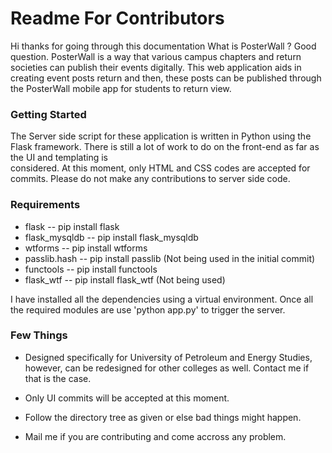 # Readme For Contributors #
Hi thanks for going through this documentation
What is PosterWall ? Good question. PosterWall is a way that various campus chapters and   return
societies can publish their events digitally. This web application aids in creating event posts  return
and then, these posts can be published through the PosterWall mobile app for students to   return
view.

### Getting Started ###
The Server side script for these application is written in Python using the Flask framework.
There is still a lot of work to do on the front-end as far as the UI and templating is   
considered. At this moment, only HTML and CSS codes are accepted for commits. Please do not
make any contributions to server side  code.

### Requirements ###
* flask         -- pip install flask
* flask_mysqldb -- pip install flask_mysqldb
* wtforms       -- pip install wtforms
* passlib.hash  -- pip install passlib (Not being used in the initial commit)
* functools     -- pip install functools
* flask_wtf     -- pip install flask_wtf (Not being used)

I have installed all the dependencies using a virtual environment. Once all the required modules are
use 'python app.py' to trigger the server.

### Few Things ###
* Designed specifically for University of Petroleum and Energy Studies, however, can be redesigned for other
colleges as well. Contact me if that is the case.

* Only UI commits will be accepted at this moment.

* Follow the directory tree as given or else bad things might happen.

* Mail me if you are contributing and come accross any problem.

